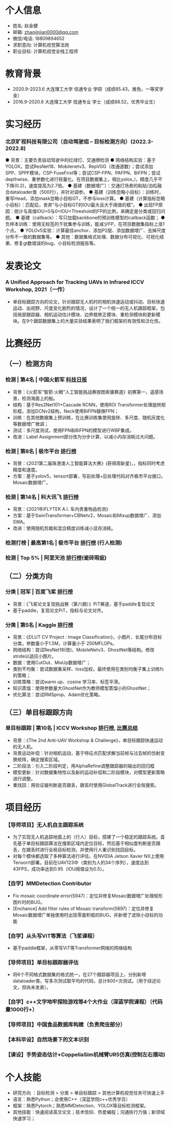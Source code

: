 # 个人信息
- 姓名: 赵金健
- 邮箱: zhaojinjian0000@qq.com
- 微信/电话: 18809894652
- 求职意向: 计算机视觉算法岗
- 职业目标: 计算机视觉全栈工程师

# 教育背景
- 2020.9-2023.6  大连理工大学 信通专业 学硕（成绩85.43，推免，一等奖学金）
- 2016.9-2020.6  大连理工大学 信通专业 学士（成绩88.52，优秀毕业生）

# 实习经历
### 北京旷视科技有限公司（自动驾驶组 – 目标检测方向）(2022.3-2022.8)
● 背景：主要负责自动驾驶中的红绿灯、交通牌检测
● 网络结构实验：基于YOLOX，尝试ResNet18、Mobilenetv3、RepVGG（改通道数）；尝试添加SPP、SPPF模块，CSP-FuseFirst等；尝试CSP-FPN、PAFPN、BiFPN；尝试depthwise、重参数化进行轻量化。在项目数据集上，相比yolox_l，精度几乎不下降(0.2)，速度提高为2.7倍。
● 基建（数据增广）：交通灯场景的粘贴/泊松融合dataloader类（500行），并针对调参。
● 基建（训练忽略小目标）：训练时，重写Head，添加mask忽略小目标GT，不参与loss计算。
● 基建（计算指标忽略小目标）：匹配后，舍弃"与小目标GT的IOU最大且大于阈值的框”。
● 出现FP原因：统计与真值IOU=0与0<IOU<Threshold的FP的比例，来确定是分类或回归问题。
● 基建（callback）：写只加载backbone的预训练模型的callback函数；
● 负样本训练：使用无标签的干扰集参与训练，能减少FP，在项目数据集指标上涨1个点。
● YOLOv5实验：计算最佳anchor、添加P2层、添加数据增广、去掉尺度分布不一致的数据集等。
● 其他：数据集格式处理、数据分布可视化、可视化结果、修复gt数错误的bug、小目标检测报告等。


# 发表论文
### A Unified Approach for Tracking UAVs in Infrared             ICCV Workshop, 2021（一作）
- 单目标跟踪方向的论文，针对跟踪无人机时的相机快速运动或抖动、目标快速运动、出视野、尺度变化剧烈的情况，设计了一个统一的无人机跟踪框架，包括局部跟踪器、相机运动估计模块、边界框修正模块、重检测模块和更新模块。在9个跟踪数据集上的大量实验结果表明了我们框架的有效性和泛化性。


# 比赛经历
## （一）检测方向
### 检测 | 第4名 | 中国火箭军 [科技日报](http://www.sasac.gov.cn/n2588025/n2588139/c18952698/content.html)
- 背景：《火箭军“智箭·火眼”人工智能挑战赛按图索骥赛道》初赛第一，遥感场景，检测海面上的船。
- 结构：基于Res2Net101+Cascade RCNN，使用ROI Transformer处理旋转矩形框，添加DCNv2结构，Neck使用BiFPN替换FPN；
- 训练：在其他数据集上预训练，在比赛训练集使用旋转、多尺度、随机灰度化等数据增广微调；
- 测试：多尺度测试，使用FPN和BiFPN的模型进行WBF集成。
- 改进：Label Assignment部分改为分步计算，以减小内存消耗过大问题。


### 检测 | 第8名 | 极市平台 [排行榜](https://www.cvmart.net/race/10028/rank)
- 背景：《2021第二届珠港澳人工智能算法大赛》(获得周新星)，，指标同时考虑精度和速度。
- 方案：基于yolov5，tensort部署，写前处理+后处理代码对齐极市平台接口，Mosaic数据增广。


### 检测 | 第14名 | 科大讯飞 [排行榜](http://challenge.xfyun.cn/topic/info?type=rich-detect-car)
- 背景：《2021年iFLYTEK A.I. 车内贵重物品检测》
- 方案：基于SwinTransformer+CBNetv2，Mosaic和Mixup数据增广、添加SWA。
- 改进：使用随机剪裁和混合精度训练减小显存消耗。

### 检测打榜 | 最高第1名 | 极市平台 [排行榜](https://www.cvmart.net/race/9924/rank) (行人检测)


### 检测 | Top 5% | 阿里天池 [排行榜](https://tianchi.aliyun.com/competition/entrance/531846/rankingList/0)(瓷砖瑕疵)




## （二）分类方向
### 分类 | 冠军 | 百度飞桨 [排行榜](https://github.com/PaddlePaddle/Paddle/issues/37401)
- 背景：《飞桨论文复现挑战赛（第六期）》PiT赛道，基于paddle复现论文
- 基于paddle，复现论文PiT，指标与论文对齐。

### 分类 | 第5名 | Kaggle [排行榜](https://www.kaggle.com/competitions/dlut-cv-project-image-classification/leaderboard)
- 背景：《DLUT CV Project : Image Classification》，小图片、长尾分布目标分类，参数量小于1.5M，计算量小于 250MFLOPs。
- 网络结构：尝试ResNet18(改)、MobileNetv3、GhostNet等结构。修改stride以适应小图片。
- 数据：使用CutOut、MixUp数据增广；
- 类别不均衡：尝试数据重采样、loss加权，最终使用在类别均衡子集上训练fc的策略；
- 训练策略：尝试warm up、cosine 学习率、标签平滑。
- 知识蒸馏：使用参数量大GhostNet作为教师模型蒸馏小的GhostNet；
- 优化算法：尝试RMSprop、Adam优化策略。


## （三）单目标跟踪方向
### 单目标跟踪 | 第10名 | ICCV Workshop [排行榜](https://anti-uav.github.io/leaderboard2/), [比赛总结](https://arxiv.org/abs/2108.09909)
- 背景：《The 2nd Anti-UAV Workshop & Challenge》，单目标跟踪快速运动的无人机。
- 背景运动补偿：针对相机运动，基于特征点匹配求解当前帧与过去帧的仿射变换矩阵，确定搜索区域。
- 二阶段法：引入二阶段判定，用AlphaRefine调整跟踪器的输出的回归框
- 模型更新：针对数据集特性以及新的运动补偿和二阶段模块，对模型更新策略进行调整。
- 重找回：用验证器判断是否跟丢，跟丢时使用GlobalTrack进行全局搜索。


# 项目经历
### 【导师项目】无人机自主跟踪系统
- 为了实现无人机追踪地面上的（行人）目标，搭建了一个稳定的跟踪系统。首先基于单目标跟踪算法在搜索区域内定位目标，然后基于相似度判断是否跟丢，在跟丢时进行全局目标检测，并使用行人重识别找回目标。
- 对每个模块都选取了多种算法进行评估，在NVIDIA Jetson Xavier NX上使用Tensorrt部署。目前在UAV123中（类别为人的34个序列），速度达到43FPS，成功率达到0.95（IOU阈值设为0.5）。


### 【自学】MMDetection Contributor
- Fix mosaic coordinate error(5947)：定位并修复Mosaic数据增广处理矩形图片时的BUG。
- [Enchance] Add filter rules of Mosaic transform(5897)：定位并修复Mosaic数据增广单独使用时出现零面积框的BUG，并新增了滤除小目标的功能

### 【自学】从头写ViT等算法（飞浆课程）
- 基于paddle框架，从零写ViT等Transformer网络的网络结构

### 【导师项目】单目标跟踪器评估
- 将6个不同格式数据集的格式统一，在27个跟踪器项目上，分别新增dataloader类，写多次测试取平均的代码，总计800+次测试。（用于综述论文，但尚未发表）。

### 【自学】c++文字地牢探险游戏等4个大作业（深蓝学院课程）（代码量1000行+）

### 【导师项目】中国食品数据库构建（负责爬虫部分）

### 【本科毕设】自然场景下的文本识别

### 【课设】手势姿态估计+CoppeliaSim机械臂UR5仿真(控制左右摆动)

# 个人技能
- 研究方向 ：目标检测 > 分类 > 单目标跟踪 > 其他计算机视觉任务可快速上手
- 语言：熟悉Python；会使用C++（深蓝学院c++优秀学员）
- 框架：熟悉Pytorch；熟悉MMDetection、YOLOX等目标检测框架。
- 其他技能：快速阅读英文论文；技术信仰、热爱编程；沟通执行力强；新领域快速学习；



